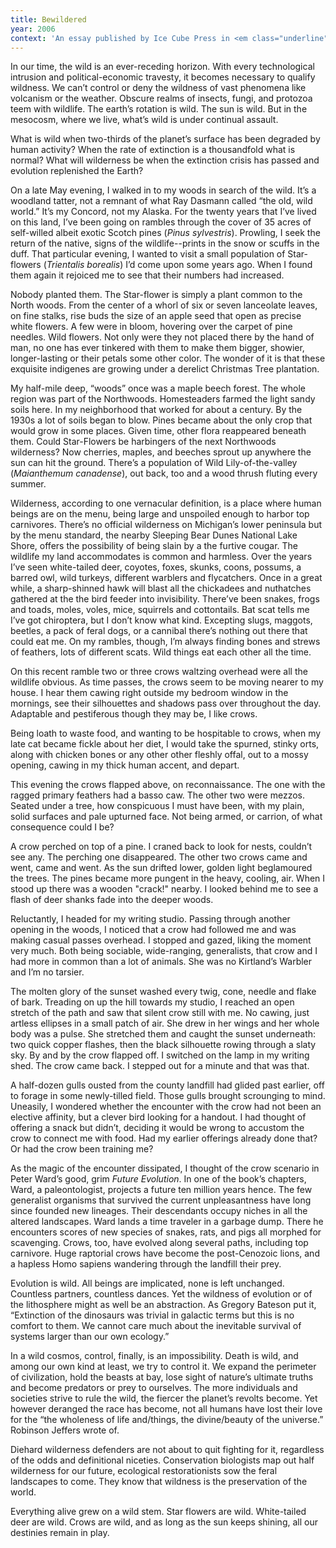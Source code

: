 ```yaml
---
title: Bewildered
year: 2006
context: 'An essay published by Ice Cube Press in <em class="underline">Live Well, Live Wild</em>, a chapbook from the Second Iowa Conference on the Wild held in 2006 at the University of Iowa'
---
```


​In our time, the wild is an ever-receding horizon. With every technological intrusion and political-economic travesty, it becomes necessary to qualify wildness. We can’t control or deny the wildness of vast phenomena like volcanism or the weather. Obscure realms of insects, fungi, and protozoa teem with wildlife. The earth’s rotation is wild. The sun is wild. But in the mesocosm, where we live, what’s wild is under continual assault.

What is wild when two-thirds of the planet’s surface has been degraded by human activity? When the rate of extinction is a thousandfold what is normal? What will wilderness be when the extinction crisis has passed and evolution replenished the Earth?

On a late May evening, I walked in to my woods in search of the wild. It’s a woodland tatter, not a remnant of what Ray Dasmann called “the old, wild world.” It’s my Concord, not my Alaska. For the twenty years that I’ve lived on this land, I’ve been going on rambles through the cover of 35 acres of self-willed albeit exotic Scotch pines (*Pinus sylvestris*). Prowling, I seek the return of the native, signs of the wildlife--prints in the snow or scuffs in the duff. That particular evening, I wanted to visit a small population of Star-flowers (*Trientalis borealis*) I’d come upon some years ago. When I found them again it rejoiced me to see that their numbers had increased.

Nobody planted them. The Star-flower is simply a plant common to the North woods. From the center of a whorl of six or seven lanceolate leaves, on fine stalks, rise buds the size of an apple seed that open as precise white flowers. A few were in bloom, hovering over the carpet of pine needles. Wild flowers. Not only were they not placed there by the hand of man, no one has ever tinkered with them to make them bigger, showier, longer-lasting or their petals some other color. The wonder of it is that these exquisite indigenes are growing under a derelict Christmas Tree plantation.

My half-mile deep, “woods” once was a maple beech forest. The whole region was part of the Northwoods. Homesteaders farmed the light sandy soils here. In my neighborhood that worked for about a century. By the 1930s a lot of soils began to blow. Pines became about the only crop that would grow in some places. Given time, other flora reappeared beneath them. Could Star-Flowers be harbingers of the next Northwoods wilderness? Now cherries, maples, and beeches sprout up anywhere the sun can hit the ground. There’s a population of Wild Lily-of-the-valley (*Maianthemum canadense*), out back, too and a wood thrush fluting every summer.

Wilderness, according to one vernacular definition, is a place where human beings are on the menu, being large and unspoiled enough to harbor top carnivores. There’s no official wilderness on Michigan’s lower peninsula but by the menu standard, the nearby Sleeping Bear Dunes National Lake Shore, offers the possibility of being slain by a the furtive cougar. The wildlife my land accommodates is common and harmless. Over the years I’ve seen white-tailed deer, coyotes, foxes, skunks, coons, possums, a barred owl, wild turkeys, different warblers and flycatchers. Once in a great while, a sharp-shinned hawk will blast all the chickadees and nuthatches gathered at the the bird feeder into invisibility. There’ve been snakes, frogs and toads, moles, voles, mice, squirrels and cottontails. Bat scat tells me I’ve got chiroptera, but I don’t know what kind. Excepting slugs, maggots, beetles, a pack of feral dogs, or a cannibal there’s nothing out there that could eat me. On my rambles, though, I’m always finding bones and strews of feathers, lots of different scats. Wild things eat each other all the time.

On this recent ramble two or three crows waltzing overhead were all the wildlife obvious. As time passes, the crows seem to be moving nearer to my house. I hear them cawing right outside my bedroom window in the mornings, see their silhouettes and shadows pass over throughout the day. Adaptable and pestiferous though they may be, I like crows.

Being loath to waste food, and wanting to be hospitable to crows, when my late cat became fickle about her diet, I would take the spurned, stinky orts, along with chicken bones or any other other fleshly offal, out to a mossy opening, cawing in my thick human accent, and depart.

This evening the crows flapped above, on reconnaissance. The one with the ragged primary feathers had a basso caw. The other two were mezzos. Seated under a tree, how conspicuous I must have been, with my plain, solid surfaces and pale upturned face. Not being armed, or carrion, of what consequence could I be?

A crow perched on top of a pine. I craned back to look for nests, couldn’t see any. The perching one disappeared. The other two crows came and went, came and went. As the sun drifted lower, golden light beglamoured the trees. The pines became more pungent in the heavy, cooling, air. When I stood up there was a wooden "crack!" nearby. I looked behind me to see a flash of deer shanks fade into the deeper woods.

Reluctantly, I headed for my writing studio. Passing through another opening in the woods, I noticed that a crow had followed me and was making casual passes overhead. I stopped and gazed, liking the moment very much. Both being sociable, wide-ranging, generalists, that crow and I had more in common than a lot of animals. She was no Kirtland’s Warbler and I’m no tarsier.

The molten glory of the sunset washed every twig, cone, needle and flake of bark. Treading on up the hill towards my studio, I reached an open stretch of the path and saw that silent crow still with me. No cawing, just artless ellipses in a small patch of air. She drew in her wings and her whole body was a pulse. She stretched them and caught the sunset underneath: two quick copper flashes, then the black silhouette rowing through a slaty sky. By and by the crow flapped off. I switched on the lamp in my writing shed. The crow came back. I stepped out for a minute and that was that.

A half-dozen gulls ousted from the county landfill had glided past earlier, off to forage in some newly-tilled field. Those gulls brought scrounging to mind. Uneasily, I wondered whether the encounter with the crow had not been an elective affinity, but a clever bird looking for a handout. I had thought of offering a snack but didn’t, deciding it would be wrong to accustom the crow to connect me with food. Had my earlier offerings already done that? Or had the crow been training me?

As the magic of the encounter dissipated, I thought of the crow scenario in Peter Ward’s good, grim <em class="underline">Future Evolution</em>. In one of the book’s chapters, Ward, a paleontologist, projects a future ten million years hence. The few generalist organisms that survived the current unpleasantness have long since founded new lineages. Their descendants occupy niches in all the altered landscapes. Ward lands a time traveler in a garbage dump. There he encounters scores of new species of snakes, rats, and pigs all morphed for scavenging. Crows, too, have evolved along several paths, including top carnivore. Huge raptorial crows have become the post-Cenozoic lions, and a hapless Homo sapiens wandering through the landfill their prey.

Evolution is wild. All beings are implicated, none is left unchanged. Countless partners, countless dances. Yet the wildness of evolution or of the lithosphere might as well be an abstraction. As Gregory Bateson put it, “Extinction of the dinosaurs was trivial in galactic terms but this is no comfort to them. We cannot care much about the inevitable survival of systems larger than our own ecology.”

In a wild cosmos, control, finally, is an impossibility. Death is wild, and among our own kind at least, we try to control it. We expand the perimeter of civilization, hold the beasts at bay, lose sight of nature’s ultimate truths and become predators or prey to ourselves. The more individuals and societies strive to rule the wild, the fiercer the planet’s revolts become. Yet however deranged the race has become, not all humans have lost their love for the “the wholeness of life and/things, the divine/beauty of the universe.” Robinson Jeffers wrote of.

Diehard wilderness defenders are not about to quit fighting for it, regardless of the odds and definitional niceties. Conservation biologists map out half wilderness for our future, ecological restorationists sow the feral landscapes to come. They know that wildness is the preservation of the world.

Everything alive grew on a wild stem. Star flowers are wild. White-tailed deer are wild. Crows are wild, and as long as the sun keeps shining, all our destinies remain in play.
